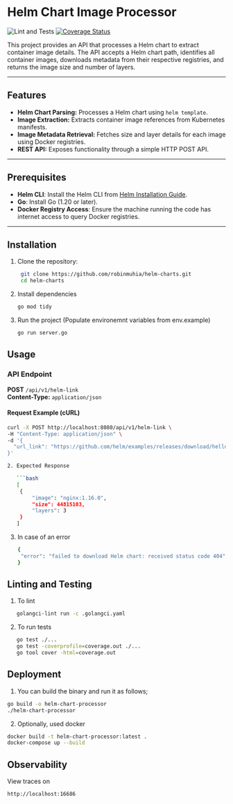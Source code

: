 # Helm Chart Image Processor

![Lint and Tests](https://github.com/robinmuhia/helm-charts/actions/workflows/ci.yml/badge.svg)
[![Coverage Status](https://coveralls.io/repos/github/robinmuhia/helm-charts/badge.svg?branch=main&kill_cache=1)](https://coveralls.io/github/robinmuhia/helm-charts?branch=main)

This project provides an API that processes a Helm chart to extract container image details. The API accepts a Helm chart path, identifies all container images, downloads metadata from their respective registries, and returns the image size and number of layers.

---

## Features

- **Helm Chart Parsing:** Processes a Helm chart using `helm template`.
- **Image Extraction:** Extracts container image references from Kubernetes manifests.
- **Image Metadata Retrieval:** Fetches size and layer details for each image using Docker registries.
- **REST API:** Exposes functionality through a simple HTTP POST API.

---

## Prerequisites

- **Helm CLI**: Install the Helm CLI from [Helm Installation Guide](https://helm.sh/docs/intro/install/).
- **Go**: Install Go (1.20 or later).
- **Docker Registry Access**: Ensure the machine running the code has internet access to query Docker registries.

---

## Installation

1. Clone the repository:

   ```bash
    git clone https://github.com/robinmuhia/helm-charts.git
    cd helm-charts
   ```

2. Install dependencies

   ```bash
   go mod tidy
   ```

3. Run the project (Populate environemnt variables from env.example)
   ```bash
   go run server.go
   ```

## Usage

### API Endpoint

**POST** `/api/v1/helm-link`  
**Content-Type:** `application/json`

#### Request Example (cURL)

````bash
curl -X POST http://localhost:8080/api/v1/helm-link \
-H "Content-Type: application/json" \
-d '{
  "url_link": "https://github.com/helm/examples/releases/download/hello-world-0.1.0/hello-world-0.1.0.tgz"
}'

2. Expected Response

   ```bash
   [
    {
        "image": "nginx:1.16.0",
        "size": 44815103,
        "layers": 3
    }
   ]
````

3. In case of an error

   ```bash
   {
    "error": "failed to download Helm chart: received status code 404"
   }
   ```

## Linting and Testing

1. To lint

```bash
   golangci-lint run -c .golangci.yaml
```

2. To run tests

```bash
   go test ./...
   go test -coverprofile=coverage.out ./...
   go tool cover -html=coverage.out
```

## Deployment

1. You can build the binary and run it as follows;

```bash
go build -o helm-chart-processor
./helm-chart-processor
```

2. Optionally, used docker

```bash
docker build -t helm-chart-processor:latest .
docker-compose up --build
```

## Observability

View traces on

```bash
http://localhost:16686
```
